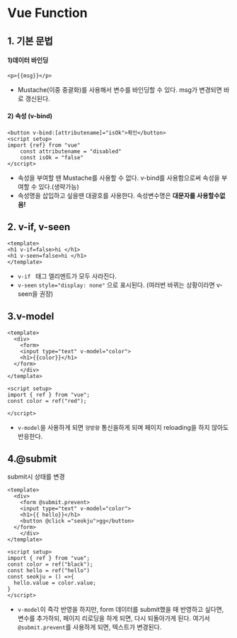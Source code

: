 # Vue Function



## 1. 기본 문법

####   1)데이터 바인딩

```vue
<p>{{msg}}</p>
```

- Mustache(이중 중괄화)를 사용해서 변수를 바인딩할 수 있다. msg가 변경되면 바로 갱신된다.

####   2) 속성 (v-bind)

```vue
<button v-bind:[attributename]="isOk">확인</button>
<script setup>
import {ref} from "vue"
    const attributename = "disabled"
    const isOk = "false"
</script>
```

- 속성을 부여할 땐 Mustache를 사용할 수 없다. v-bind를 사용함으로써 속성을 부여할 수 있다.(생략가능)
- 속성명을 삽입하고 싶을땐 대괄호를 사용한다. 속성변수명은 **대문자를 사용할수없음!**



## 2. v-if, v-seen

```vue
<template>
<h1 v-if=false>hi </h1>
<h1 v-seen=false>hi </h1>
</template>
```

- `v-if ` 태그 엘리멘트가 모두 사라진다.
- `v-seen` `style="display: none"` 으로 표시된다.  (여러번 바뀌는 상황이라면 v-seen을 권장)



## 3.v-model

```vue
<template>
  <div>
    <form>
    <input type="text" v-model="color">
    <h1>{{color}}</h1>
  </form>
    </div>
</template>

<script setup>
import { ref } from "vue";
const color = ref("red");

</script>
```

- `v-model`을 사용하게 되면 `양방향` 통신을하게 되며 페이지  reloading을 하지 않아도 반응한다.



## 4.@submit

submit시 상태를 변경

```vue
<template>
  <div>
    <form @submit.prevent>
    <input type="text" v-model="color">
    <h1>{{ hello}}</h1>
    <button @click ="seokju">gg</button>
  </form>
    </div>
</template>

<script setup>
import { ref } from "vue";
const color = ref("black");
const hello = ref("hello")
const seokju = () =>{
  hello.value = color.value;
}
</script>
```

- `v-model`이 즉각 반영을 하지만, form 데이터를 submit했을 때 반영하고 싶다면, 변수를 추가하되, 페이지 리로딩을 하게 되면, 다시 되돌아가게 된다. 여기서 `@submit.prevent`를 사용하게 되면, 텍스트가 변경된다.
